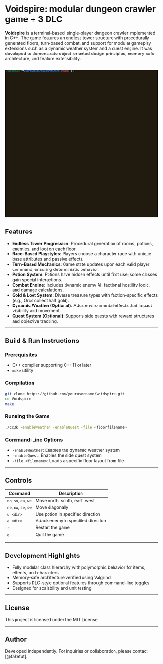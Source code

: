
# Voidspire: modular dungeon crawler game + 3 DLC

**Voidspire** is a terminal-based, single-player dungeon crawler implemented in C++. The game features an endless tower structure with procedurally generated floors, turn-based combat, and support for modular gameplay extensions such as a dynamic weather system and a quest engine. It was developed to demonstrate object-oriented design principles, memory-safe architecture, and feature extensibility.

![Gif](./Animation.gif)
---

## Features

- **Endless Tower Progression**: Procedural generation of rooms, potions, enemies, and loot on each floor.
- **Race-Based Playstyles**: Players choose a character race with unique base attributes and passive effects.
- **Turn-Based Mechanics**: Game state updates upon each valid player command, ensuring deterministic behavior.
- **Potion System**: Potions have hidden effects until first use; some classes gain special interactions.
- **Combat Engine**: Includes dynamic enemy AI, factional hostility logic, and damage calculations.
- **Gold & Loot System**: Diverse treasure types with faction-specific effects (e.g., Orcs collect half gold).
- **Dynamic Weather (Optional)**: Adds environmental effects that impact visibility and movement.
- **Quest System (Optional)**: Supports side quests with reward structures and objective tracking.

---

## Build & Run Instructions

### Prerequisites
- C++ compiler supporting C++11 or later
- `make` utility

### Compilation
```bash
git clone https://github.com/yourusername/Voidspire.git
cd Voidspire
make
```

### Running the Game
```bash
./cc3k -enableWeather -enableQuest -file <floorfilename>
```

### Command-Line Options
- `-enableWeather`: Enables the dynamic weather system
- `-enableQuest`: Enables the side quest system
- `-file <filename>`: Loads a specific floor layout from file

---

## Controls

| Command          | Description                                |
|------------------|--------------------------------------------|
| `no`, `so`, `ea`, `we` | Move north, south, east, west          |
| `ne`, `nw`, `se`, `sw` | Move diagonally                        |
| `u <dir>`        | Use potion in specified direction          |
| `a <dir>`        | Attack enemy in specified direction        |
| `r`              | Restart the game                           |
| `q`              | Quit the game                              |

---

## Development Highlights

- Fully modular class hierarchy with polymorphic behavior for items, effects, and characters
- Memory-safe architecture verified using Valgrind
- Supports DLC-style optional features through command-line toggles
- Designed for scalability and unit testing

---

## License

This project is licensed under the MIT License.

---

## Author

Developed independently. For inquiries or collaboration, please contact [@faketut].
